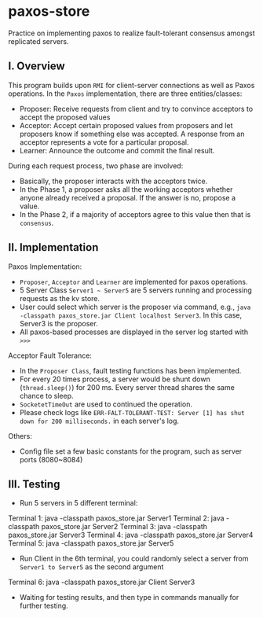 # paxos-store
Practice on implementing paxos to realize fault-tolerant consensus amongst replicated servers.

I. Overview
--------------------
This program builds upon `RMI` for client-server connections as well as Paxos operations.
In the `Paxos` implementation, there are three entities/classes:

- Proposer: Receive requests from client and try to convince acceptors to accept the proposed values
- Acceptor: Accept certain proposed values from proposers and let proposers know if something else was accepted. A response from an acceptor represents a vote for a particular proposal.
- Learner: Announce the outcome and commit the final result.

During each request process, two phase are involved:

- Basically, the proposer interacts with the acceptors twice. 
- In the Phase 1, a proposer asks all the working acceptors whether anyone already received a proposal. If the answer is no, propose a value.
- In the Phase 2, if a majority of acceptors agree to this value then that is `consensus`.


II. Implementation
--------------------

Paxos Implementation: 

- `Proposer`, `Acceptor` and `Learner` are implemented for paxos operations. 
- 5 Server Class `Server1 ~ Server5` are 5 servers running and processing requests as the kv store. 
- User could select which server is the proposer via command, e.g., `java -classpath paxos_store.jar Client localhost Server3`. In this 
case, Server3 is the proposer.
- All paxos-based processes are displayed in the server log started with `>>>`

Acceptor Fault Tolerance:

- In the `Proposer Class`, fault testing functions has been implemented.
- For every 20 times process, a server would be shunt down (`thread.sleep()`) for 200 ms. 
Every server thread shares the same chance to sleep.
- `SocketetTimeOut` are used to continued the operation.
- Please check logs like `ERR-FALT-TOLERANT-TEST: Server [1] has shut down for 200 milliseconds.` in each server's log.

Others:

- Config file set a few basic constants for the program, such as server ports (8080~8084)


III. Testing
--------------------


- Run 5 servers in 5 different terminal:

Terminal 1: java -classpath paxos_store.jar Server1
Terminal 2: java -classpath paxos_store.jar Server2
Terminal 3: java -classpath paxos_store.jar Server3
Terminal 4: java -classpath paxos_store.jar Server4
Terminal 5: java -classpath paxos_store.jar Server5

- Run Client in the 6th terminal, you could randomly select a server from `Server1 to Server5` as the second argument

Terminal 6: java -classpath paxos_store.jar Client Server3

- Waiting for testing results, and then type in commands manually for further testing.

